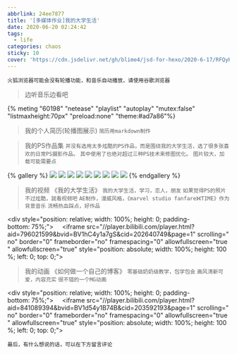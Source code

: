```yaml
---
abbrlink: 24ee7877
title: '[多媒体作业]我的大学生活'
date: 2020-06-20 02:24:42
tags:
  - life
categories: chaos
sticky: 10
cover: 'https://cdn.jsdelivr.net/gh/blime4/jsd-for-hexo/2020-6-17/RFQyHh8Dek9CLsB.jpg'
---
```



`火狐浏览器可能会没有轮播功能，和音乐自动播放，请使用谷歌浏览器`
> 边听音乐边看吧

{% meting "60198" "netease" "playlist" "autoplay" "mutex:false" "listmaxheight:70px" "preload:none" "theme:#ad7a86"%}

> 我的个人简历(轮播图展示)
> `简历用markdown制作`

<div class="demo"></div>
<script>
    function tt(){
        $('.demo').slider({
    imgList: [
        {
            img: 'https://cdn.jsdelivr.net/gh/blime4/jsd-for-hexo/2020-6-20/1.png',
            a: 'https://cdn.jsdelivr.net/gh/blime4/jsd-for-hexo/2020-6-20/1.png',
        },
        {
            img: 'https://cdn.jsdelivr.net/gh/blime4/jsd-for-hexo/2020-6-20/2.png',
            a: 'https://cdn.jsdelivr.net/gh/blime4/jsd-for-hexo/2020-6-20/2.png',
        },
        {
            img: 'https://cdn.jsdelivr.net/gh/blime4/jsd-for-hexo/2020-6-20/3.png',
            a: 'https://cdn.jsdelivr.net/gh/blime4/jsd-for-hexo/2020-6-20/3.png',
        }
    ], //图片的列表，a属性里面存放的是网络地址，img存放的是图片地址
    width: "100%", //图片的宽
    height: 400, //图片的高
    isAuto: true, //是否自动轮播
    moveTime: 2000, //运动时间
    direction: 'right', //轮播的方向
    btnWidth: 30, //按钮的宽
    btnHeight: 30, //按钮的高
    spanWidth: 10, //span按钮的宽
    spanHeight: 10, //span按钮的高
    spanColor: '#fff', //span按钮的颜色
    activeSpanColor: 'red', //选中的span颜色
    btnBackgroundColor: 'rgba(0, 0, 0, 0.3)', //两侧按钮的颜色
    spanRadius: '50%', //span按钮的圆角程度
    spanMargin: 3, //span之间的距离
})
    }
    window.addEventListener('DOMContentLoaded',tt)
</script>



> 我的PS作品集
`并没有选用太多炫酷的PS作品，而是围绕我的大学生活，选了很多张喜欢的日常PS摄影作品。`
`其中使用了也绝对超过三种PS技术来修图优化。`
`图片较大，加载可能需要点`

{% gallery %}
![](https://cdn.jsdelivr.net/gh/blime4/jsd-for-hexo/2020-6-21/1.jpg)
![](https://cdn.jsdelivr.net/gh/blime4/jsd-for-hexo/2020-6-21/2.jpg)
![](https://cdn.jsdelivr.net/gh/blime4/jsd-for-hexo/2020-6-21/3.jpg)
![](https://cdn.jsdelivr.net/gh/blime4/jsd-for-hexo/2020-6-21/4.jpg)
![](https://cdn.jsdelivr.net/gh/blime4/jsd-for-hexo/2020-6-21/5.jpg)
![](https://cdn.jsdelivr.net/gh/blime4/jsd-for-hexo/2020-6-21/6.jpg)
![](https://cdn.jsdelivr.net/gh/blime4/jsd-for-hexo/2020-6-21/7.jpg)
![](https://cdn.jsdelivr.net/gh/blime4/jsd-for-hexo/2020-6-21/8.jpg)
![](https://cdn.jsdelivr.net/gh/blime4/jsd-for-hexo/2020-6-21/9.jpg)
{% endgallery %}




> 我的视频 《我的大学生活》
`我的大学生活，学习，恋人，朋友`
`如果觉得PS的照片不过炫酷，就看视频吧`
`AE制作，漫威风格，《marvel studio fanfare》《TIME》作为背景音乐`
`流畅热血踩点，好作品`

<div style="position: relative; width: 100%; height: 0; padding-bottom: 75%;">
    <iframe src="//player.bilibili.com/player.html?aid=796021599&bvid=BV1hC4y1a7gS&cid=202640749&page=1" scrolling="no" border="0" frameborder="no" framespacing="0" allowfullscreen="true" allowfullscreen="true" style="position: absolute; width: 100%; height: 100%; left: 0; top: 0;"> </iframe>
</div>

> 我的动画 《如何做一个自己的博客》
`零基础奶奶级教学，包学包会`
`画风清新可爱，内容充实`
`很不错的一个MG动画`

<div style="position: relative; width: 100%; height: 0; padding-bottom: 75%;">
    <iframe src="//player.bilibili.com/player.html?aid=841089394&bvid=BV1d54y1B74B&cid=203592193&page=1" scrolling="no" border="0" frameborder="no" framespacing="0" allowfullscreen="true" allowfullscreen="true" style="position: absolute; width: 100%; height: 100%; left: 0; top: 0;"> </iframe>
</div>


`最后，有什么想说的话，可以在下方留言评论`
